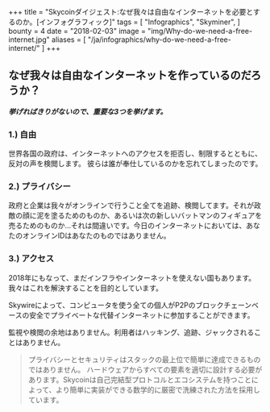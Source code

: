 +++
title = "Skycoinダイジェスト:なぜ我々は自由なインターネットを必要とするのか。[インフォグラフィック]"
tags = [
    "Infographics",
    "Skyminer",
]
bounty = 4
date = "2018-02-03"
image = "img/Why-do-we-need-a-free-internet.jpg"
aliases = [
	"/ja/infographics/why-do-we-need-a-free-internet/"
]
+++

## なぜ我々は自由なインターネットを作っているのだろうか？

**_挙げればきりがないので、重要な3つを挙げます。_**

### 1.) 自由

世界各国の政府は、インターネットへのアクセスを拒否し、制限するとともに、反対の声を検閲します。
彼らは誰が奉仕しているのかを忘れてしまったのです。

### 2.) プライバシー

政府と企業は我々がオンラインで行うこと全てを追跡、検閲してます。それが政敵の顔に泥を塗るためのものか、あるいは次の新しいバットマンのフィギュアを売るためのものか...それは間違いです。今日のインターネットにおいては、あなたのオンラインIDはあなたのものではありません。
### 3.) アクセス

2018年にもなって、まだインフラやインターネットを使えない国もあります。我々はこれを解決することを目的としています。

Skywireによって、コンピュータを使う全ての個人がP2Pのブロックチェーンベースの安全でプライベートな代替インターネットに参加することができます。

監視や検閲の余地はありません。利用者はハッキング、追跡、ジャックされることはありません。

> プライバシーとセキュリティはスタックの最上位で簡単に達成できるものではありません。
ハードウェアからすべての要素を適切に設計する必要があります。Skycoinは自己完結型プロトコルとエコシステムを持つことによって、より簡単に実装ができる数学的に厳密で洗練された方法を採用しています。
